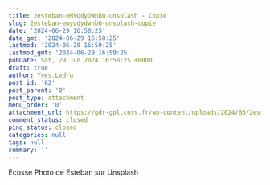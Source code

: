 ```yaml
---
title: 2esteban-eMYQdyDWnb0-unsplash - Copie
slug: 2esteban-emyqdydwnb0-unsplash-copie
date: '2024-06-29 16:58:25'
date_gmt: '2024-06-29 16:58:25'
lastmod: '2024-06-29 16:59:25'
lastmod_gmt: '2024-06-29 16:59:25'
pubDate: Sat, 29 Jun 2024 16:58:25 +0000
draft: true
author: Yves.Ledru
post_id: '62'
post_parent: '0'
post_type: attachment
menu_order: '0'
attachment_url: https://gdr-gpl.cnrs.fr/wp-content/uploads/2024/06/2esteban-eMYQdyDWnb0-unsplash-Copie.jpg
comment_status: closed
ping_status: closed
categories: null
tags: null
summary: ''
---
```


Ecosse Photo de Esteban sur Unsplash
